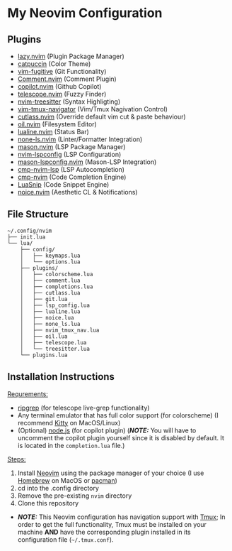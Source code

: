 # My Neovim Configuration

## Plugins
- [lazy.nvim](https://github.com/folke/lazy.nvim) (Plugin Package Manager)
- [catpuccin](https://github.com/catppuccin/nvim) (Color Theme)
- [vim-fugitive](https://github.com/tpope/vim-fugitive) (Git Functionality)
- [Comment.nvim](https://github.com/numToStr/Comment.nvim) (Comment Plugin)
- [copilot.nvim](https://github.com/github/copilot.vim) (Github Copilot)
- [telescope.nvim](https://github.com/nvim-telescope/telescope.nvim) (Fuzzy Finder)
- [nvim-treesitter](https://github.com/nvim-treesitter/nvim-treesitter) (Syntax Highligting)
- [vim-tmux-navigator](https://github.com/christoomey/vim-tmux-navigator) (Vim/Tmux Nagivation Control)
- [cutlass.nvim](https://github.com/gbprod/cutlass.nvim) (Override default vim cut & paste behaviour)
- [oil.nvim](https://github.com/stevearc/oil.nvim) (Filesystem Editor)
- [lualine.nvim](https://github.com/nvim-lualine/lualine.nvim) (Status Bar)
- [none-ls.nvim](https://github.com/nvimtools/none-ls.nvim) (Linter/Formatter Integration)
- [mason.nvim](https://github.com/williamboman/mason.nvim) (LSP Package Manager)
- [nvim-lspconfig](https://github.com/neovim/nvim-lspconfig) (LSP Configuration)
- [mason-lspconfig.nvim](https://github.com/williamboman/mason-lspconfig.nvim) (Mason-LSP Integration)
- [cmp-nvim-lsp](https://github.com/hrsh7th/cmp-nvim-lsp) (LSP Autocompletion)
- [cmp-nvim](https://github.com/hrsh7th/nvim-cmp) (Code Completion Engine)
- [LuaSnip](https://github.com/L3MON4D3/LuaSnip) (Code Snippet Engine)
- [noice.nvim](https://github.com/folke/noice.nvim) (Aesthetic CL & Notifications)


## File Structure
```
~/.config/nvim
├── init.lua
└── lua/
    ├── config/
    │   ├── keymaps.lua
    │   └── options.lua
    ├── plugins/
    │   ├── colorscheme.lua
    │   ├── comment.lua
    │   ├── completions.lua
    │   ├── cutlass.lua
    │   ├── git.lua
    │   ├── lsp_config.lua
    │   ├── lualine.lua
    │   ├── noice.lua
    │   ├── none_ls.lua
    │   ├── nvim_tmux_nav.lua
    │   ├── oil.lua
    │   ├── telescope.lua
    │   └── treesitter.lua
    └── plugins.lua
```

## Installation Instructions
<ins>Requrements:</ins>
  - [ripgrep](https://github.com/BurntSushi/ripgrep) (for telescope live-grep functionality)
  - Any terminal emulator that has full color support (for colorscheme) (I recommend [Kitty](https://sw.kovidgoyal.net/kitty/) on MacOS/Linux)
  - (Optional) [node.js](https://nodejs.org/en) (for copilot plugin) (***NOTE:*** You will have to uncomment the copilot plugin yourself since it is disabled by default. It is located in the `completion.lua` file.)
    
<ins>Steps:</ins>
1. Install [Neovim](https://neovim.io) using the package manager of your choice (I use [Homebrew](https://brew.sh) on MacOS or [pacman](https://wiki.archlinux.org/title/Pacman))
2. cd into the .config directory
3. Remove the pre-existing `nvim` directory
4. Clone this repository
- ***NOTE:*** This Neovim configuration has navigation support with [Tmux](https://github.com/tmux/tmux/wiki); In order to get the full functionality, Tmux must be installed on your machine **AND** have the corresponding plugin installed in its configuration file (`~/.tmux.conf`).
